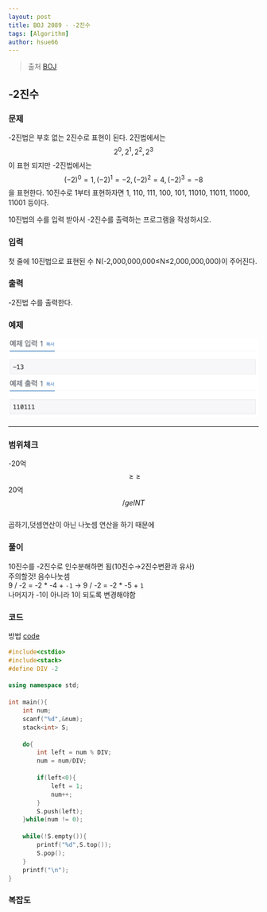 ```yaml
---
layout: post
title: BOJ 2089 - -2진수 
tags: [Algorithm]
author: hsue66 
---
```


> 출처 [BOJ](https://www.acmicpc.net/problem/2089)

-2진수 
--------------
### 문제
-2진법은 부호 없는 2진수로 표현이 된다. 2진법에서는 $$2^{0}, 2^{1}, 2^{2}, 2^{3}$$이 표현 되지만 -2진법에서는 $$(-2)^0 = 1, (-2)^1 = -2, (-2)^2 = 4, (-2)^3 = -8$$을 표현한다. 10진수로 1부터 표현하자면 1, 110, 111, 100, 101, 11010, 11011, 11000, 11001 등이다.

10진법의 수를 입력 받아서 -2진수를 출력하는 프로그램을 작성하시오.
### 입력
첫 줄에 10진법으로 표현된 수 N(-2,000,000,000≤N≤2,000,000,000)이 주어진다.
### 출력
-2진법 수를 출력한다.
### 예제 
![문제](/assets/img/postimg/boj2089.png)


* * *
### 범위체크
-20억$$\ge \ge$$20억 $$/ge INT$$  
곱하기,덧셈연산이 아닌 나눗셈 연산을 하기 때문에 
### 풀이
10진수를 -2진수로 인수분해하면 됨(10진수→2진수변환과 유사)  
주의할것! 음수나눗셈  
9 / -2 = -2 * -4 + `-1` → 9 / -2 = -2 * -5 + `1`   
나머지가 -1이 아니라 1이 되도록 변경해야함  
### 코드
방법 [code](https://github.com/Hsue66/Algo/blob/master/BOJ/n2089.cpp)
```cpp
#include<cstdio>
#include<stack>
#define DIV -2

using namespace std;

int main(){
	int num;
	scanf("%d",&num);
	stack<int> S;

	do{
		int left = num % DIV;
		num = num/DIV;
		
		if(left<0){
			left = 1;
			num++;
		}
		S.push(left);
	}while(num != 0);

	while(!S.empty()){
		printf("%d",S.top());
		S.pop();
	}
	printf("\n");
}
```
### 복잡도
